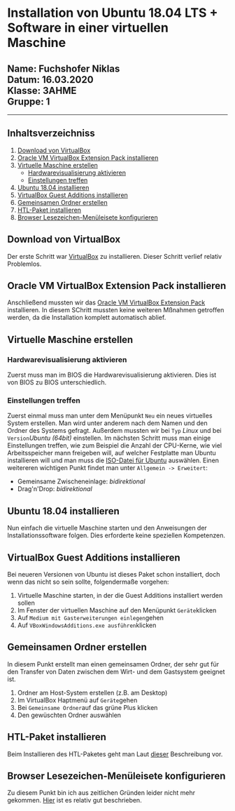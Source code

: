 # Installation von Ubuntu 18.04 LTS + Software in einer virtuellen Maschine
         
**Name**: Fuchshofer Niklas  
**Datum**: 16.03.2020  
**Klasse**: 3AHME  
**Gruppe**: 1  
------
------

## Inhaltsverzeichniss
1) [Download von VirtualBox](#download-von-virtualbox)
1) [Oracle VM VirtualBox Extension Pack installieren](#oracle-vm-virtualbox-extension-pack-installieren)
1) [Virtuelle Maschine erstellen](#virtuelle-maschine-erstellen)
     * [Hardwarevisualisierung aktivieren](#hardwarevisualisierung-aktivieren)
     * [Einstellungen treffen](#einstellungen-treffen)
1) [Ubuntu 18.04 installieren](#ubuntu-18.04-installieren)
1) [VirtualBox Guest Additions installieren](#virtualbox-guest-additions-installieren)
1) [Gemeinsamen Ordner erstellen](#gemeinsamen-ordner-erstellen)
1) [HTL-Paket installieren](#htl-paket-installieren)
1) [Browser Lesezeichen-Menüleisete konfigurieren](#browser-lesezeichen-menüleisete-konfigurieren)


## Download von VirtualBox
Der erste Schritt war [VirtualBox](https://www.virtualbox.org/wiki/Downloads) zu installieren.
Dieser Schritt verlief relativ Problemlos.

## Oracle VM VirtualBox Extension Pack installieren
Anschließend mussten wir das [Oracle VM VirtualBox Extension Pack](https://download.virtualbox.org/virtualbox/6.1.4/Oracle_VM_VirtualBox_Extension_Pack-6.1.4.vbox-extpack) installieren.
In diesem SChritt mussten keine weiteren Mßnahmen getroffen werden, da die Installation komplett automatisch ablief.

## Virtuelle Maschine erstellen
### Hardwarevisualisierung aktivieren
Zuerst muss man im BIOS die Hardwarevisualisierung aktivieren. Dies ist von BIOS zu BIOS unterschiedlich.
### Einstellungen treffen
Zuerst einmal muss man unter dem Menüpunkt ```Neu``` ein neues virtuelles System erstellen. Man wird unter anderem nach dem Namen und den Ordner des Systems gefragt. Außerdem mussten wir bei ```Typ``` *Linux* und bei ```Version```*Ubuntu (64bit)* einstellen. 
Im nächsten Schritt muss man einige Einstellungen treffen, wie zum Beispiel die Anzahl der CPU-Kerne, wie viel Arbeitsspeicher mann freigeben will, auf welcher Festplatte man Ubuntu installieren will und man muss die [ISO-Datei für Ubuntu](https://ubuntu.com/download/desktop/thank-you?version=18.04.4&architecture=amd64) auswählen.
Einen weitereren wichtigen Punkt findet man unter ```Allgemein -> Erweitert```:
* Gemeinsame Zwischeneinlage: *bidirektional*
* Drag'n'Drop: *bidirektional*

## Ubuntu 18.04 installieren
Nun einfach die virtuelle Maschine starten und den Anweisungen der Installationssoftware folgen.
Dies erforderte keine speziellen Kompetenzen.

##  VirtualBox Guest Additions installieren
Bei neueren Versionen von Ubuntu ist dieses Paket schon installiert, doch wenn das nicht so sein sollte, folgendermaße vorgehen:
1) Virtuelle Maschine starten, in der die Guest Additions installiert werden sollen
1) Im Fenster der virtuellen Maschine auf den Menüpunkt ```Geräte```klicken
1) Auf ```Medium mit Gasterweiterungen einlegen```gehen
1) Auf ```VBoxWindowsAdditions.exe ausführen```klicken

## Gemeinsamen Ordner erstellen
In diesem Punkt erstellt man einen gemeinsamen Ordner, der sehr gut für den Transfer von Daten zwischen dem Wirt- und dem Gastsystem geeignet ist.
1) Ordner am Host-System erstellen (z.B. am Desktop)
1) Im VirtualBox Haptmenü auf ```Geräte```gehen
1) Bei ```Gemeinsame Ordner```auf das grüne Plus klicken
1) Den gewüschten Ordner auswählen

## HTL-Paket installieren
Beim Installieren des HTL-Paketes geht man Laut [dieser](http://www.htl-mechatronik.at/ubuntu-htl/readme) Beschreibung vor.

## Browser Lesezeichen-Menüleisete konfigurieren
Zu diesem Punkt bin ich aus zeitlichen Gründen leider nicht mehr gekommen.
[Hier](https://support.mozilla.org/de/kb/Lesezeichen-sichern-und-wiederherstellen) ist es relativ gut beschrieben.
